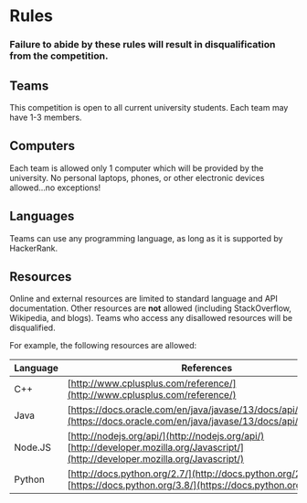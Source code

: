 # Rules

### Failure to abide by these rules will result in disqualification from the competition.

## Teams

This competition is open to all current university students. Each team may have 1-3 members.

## Computers

Each team is allowed only 1 computer which will be provided by the university. No personal laptops, phones, or other electronic devices allowed...no exceptions!

## Languages

Teams can use any programming language, as long as it is supported by HackerRank.

## Resources

Online and external resources are limited to standard language and API documentation. Other resources are <b>not</b> allowed (including StackOverflow, Wikipedia, and blogs). Teams who access any disallowed resources will be disqualified.

For example, the following resources are allowed:

| Language | References                                                                                                                                 |
| -------- | ------------------------------------------------------------------------------------------------------------------------------------------ |
| C++      | [http://www.cplusplus.com/reference/](http://www.cplusplus.com/reference/)                                                                 |
| Java     | [https://docs.oracle.com/en/java/javase/13/docs/api/index.html](https://docs.oracle.com/en/java/javase/13/docs/api/index.html)             |
| Node.JS  | [http://nodejs.org/api/](http://nodejs.org/api/) <br> [http://developer.mozilla.org/Javascript/](http://developer.mozilla.org/Javascript/) |
| Python   | [http://docs.python.org/2.7/](http://docs.python.org/2.7/) <br> [https://docs.python.org/3.8/](https://docs.python.org/3.8/)               |